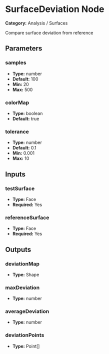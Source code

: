 
# SurfaceDeviation Node

**Category:** Analysis / Surfaces

Compare surface deviation from reference

## Parameters


### samples
- **Type:** number
- **Default:** 100
- **Min:** 20
- **Max:** 500



### colorMap
- **Type:** boolean
- **Default:** true





### tolerance
- **Type:** number
- **Default:** 0.1
- **Min:** 0.001
- **Max:** 10



## Inputs


### testSurface
- **Type:** Face
- **Required:** Yes



### referenceSurface
- **Type:** Face
- **Required:** Yes



## Outputs


### deviationMap
- **Type:** Shape



### maxDeviation
- **Type:** number



### averageDeviation
- **Type:** number



### deviationPoints
- **Type:** Point[]




